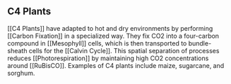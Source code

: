 ## C4 Plants  
[[C4 Plants]] have adapted to hot and dry environments by performing [[Carbon Fixation]] in a specialized way. They fix CO2 into a four-carbon compound in [[Mesophyll]] cells, which is then transported to bundle-sheath cells for the [[Calvin Cycle]]. This spatial separation of processes reduces [[Photorespiration]] by maintaining high CO2 concentrations around [[RuBisCO]]. Examples of C4 plants include maize, sugarcane, and sorghum.